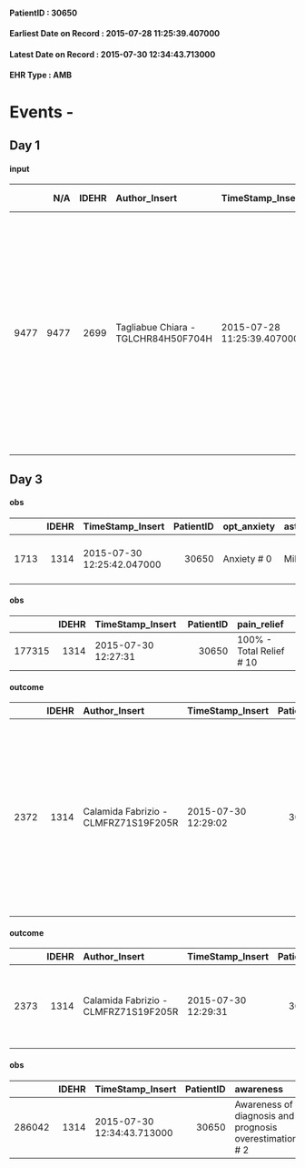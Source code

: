 
#### PatientID : 30650
#### Earliest Date on Record : 2015-07-28 11:25:39.407000
#### Latest Date on Record : 2015-07-30 12:34:43.713000
#### EHR Type : AMB

# Events - 

## Day 1

#### input
|      |    N/A |   IDEHR | Author_Insert                       | TimeStamp_Insert           | EHRType   |   PatientID |   IDDigitalSignDocument | persone_vicine   |   Unnamed: 0_x.1 |   IDANAMNESI_SOCIALE | Patient   | FamigliaAltro   | Paziente_T   | FamigliaAltro_T   |   Non_Rilevabile_x.1 | Note_Non_Rilevabile_x.1   | opt_Problemi   | chk_contr_sintomi   | chk_competenza                                 | opt_paziente_a      | opt_famiglia_a   | opt_adeguatezza   | opt_paziente_solo   | ds_note_con                                                     | opt_presente_assente   | Presenza_minori   | Caregiver_principale   | opt_capacita         | opt_necessario   | opt_presente   | opt_risorse_ec   | opt_paziente_psi   | opt_Ins_vol   | ds_note_prio                                                                                                                                                                                                                            | opt_esenzione   | opt_inv_civile   |   invalidita_perc |   ds_codice_es | Needs               | Domestic partnership    | Fragility                    | opt_disponibilita_f   | opt_indennita_acc   | opt_legge   | opt_famiglia_psi   | opt_disponibilit_paz   |
|-----:|-------:|--------:|:------------------------------------|:---------------------------|:----------|------------:|------------------------:|:-----------------|-----------------:|---------------------:|:----------|:----------------|:-------------|:------------------|---------------------:|:--------------------------|:---------------|:--------------------|:-----------------------------------------------|:--------------------|:-----------------|:------------------|:--------------------|:----------------------------------------------------------------|:-----------------------|:------------------|:-----------------------|:---------------------|:-----------------|:---------------|:-----------------|:-------------------|:--------------|:----------------------------------------------------------------------------------------------------------------------------------------------------------------------------------------------------------------------------------------|:----------------|:-----------------|------------------:|---------------:|:--------------------|:------------------------|:-----------------------------|:----------------------|:--------------------|:------------|:-------------------|:-----------------------|
| 9477 |   9477 |    2699 | Tagliabue Chiara - TGLCHR84H50F704H | 2015-07-28 11:25:39.407000 | AMB       |       30650 |                  109978 | N/A              |             1178 |                  771 | Si#1      | Si#1            | No#0         | Si#1              |                    0 | NR                        | Si#1           | controllo sintomi#0 | competenza/capacit√† assistenziale caregiver#0 | Sovradimensionate#0 | Congruenti#1     | No#0              | No#0                | Vive con la figlia Susanna di 27 aa e il nipote Thomas di 1 aa. | Presente#1             | Si#1              | daughter               | Non incrementabile#2 | No#0             | No#0           | Non adeguate#0   | No#0               | No#0          | Paziente seguita al domicilio da ADI cure palliative Vivisol, importanti problemi di gestione assistenziale da parte della figlia, unico care giver, vista anche la presenza del nipote di 1 aa. Chiedono ricovero della pz in hospice. | Si#1            | Si#1             |               100 |             48 | Clinici#0;Sociali#1 | Figli#2;Altri parenti#3 | sovraccarico assistenziale#4 | No#0                  | Si#1                | No#0        | S√¨#1              | No#0                   |


## Day 3

#### obs
|      |   IDEHR | TimeStamp_Insert           |   PatientID | opt_anxiety   | asthenia   | dyspnoea   | body_temp    | agitation_behavior_freq   | mood                                       | cognitive_state   |
|-----:|--------:|:---------------------------|------------:|:--------------|:-----------|:-----------|:-------------|:--------------------------|:-------------------------------------------|:------------------|
| 1713 |    1314 | 2015-07-30 12:25:42.047000 |       30650 | Anxiety # 0   | Mild # 1   | No # 0     | Apyrexia # 0 | quiet # 0                 | Fear # 08; # 10 helplessness, sadness # 11 | Polished # 2      |

#### obs
|        |   IDEHR | TimeStamp_Insert    |   PatientID | pain_relief              |
|-------:|--------:|:--------------------|------------:|:-------------------------|
| 177315 |    1314 | 2015-07-30 12:27:31 |       30650 | 100% - Total Relief # 10 |

#### outcome
|      |   IDEHR | Author_Insert                        | TimeStamp_Insert    |   PatientID |   IDDigitalSignDocument |   IDPAI_VIDAS | opt_problem                   |   opt_problem_num | opt_obiettivo                                                                                              |   opt_obiettivo_num | opt_stato_problema   |   opt_stato_problema_num | opt_interventi                                                                                                                                                                                                            |   opt_interventi_num |
|-----:|--------:|:-------------------------------------|:--------------------|------------:|------------------------:|--------------:|:------------------------------|------------------:|:-----------------------------------------------------------------------------------------------------------|--------------------:|:---------------------|-------------------------:|:--------------------------------------------------------------------------------------------------------------------------------------------------------------------------------------------------------------------------|---------------------:|
| 2372 |    1314 | Calamida Fabrizio - CLMFRZ71S19F205R | 2015-07-30 12:29:02 |       30650 |                  111378 |          4382 | Altered sleep / wake # 31 = 0 |                 4 | The patient will report satisfactory conditions in terms of quality both in terms of quantity and # 62 = 0 |                   4 | Open Problem # 1     |                        1 | Implementation of the IAP - Therapeutic adjustment # 519 = 0; Implementation of the IAP - Assess the effectiveness of drug administration # 521 = 0; Counseling - Sharing with the patient the therapeutic path # 522 = 0 |                    4 |

#### outcome
|      |   IDEHR | Author_Insert                        | TimeStamp_Insert    |   PatientID |   IDDigitalSignDocument |   IDPAI_VIDAS | opt_problem                                                                |   opt_problem_num | opt_obiettivo                                                   |   opt_obiettivo_num | opt_stato_problema   |   opt_stato_problema_num | opt_interventi                                                       |   opt_interventi_num |
|-----:|--------:|:-------------------------------------|:--------------------|------------:|------------------------:|--------------:|:---------------------------------------------------------------------------|------------------:|:----------------------------------------------------------------|--------------------:|:---------------------|-------------------------:|:---------------------------------------------------------------------|---------------------:|
| 2373 |    1314 | Calamida Fabrizio - CLMFRZ71S19F205R | 2015-07-30 12:29:31 |       30650 |                  111379 |          4383 | Alteration of comfort associated with chronic pain and / or acute # 29 = 0 |                 2 | The patient riferir√ † ¬ † a satisfactory pain control # 56 = 0 |                   1 | Open Problem # 1     |                        1 | Counseling - Sharing with the patient the therapeutic path # 444 = 0 |                    4 |

#### obs
|        |   IDEHR | TimeStamp_Insert           |   PatientID | awareness                                               |
|-------:|--------:|:---------------------------|------------:|:--------------------------------------------------------|
| 286042 |    1314 | 2015-07-30 12:34:43.713000 |       30650 | Awareness of diagnosis and prognosis overestimation # 2 |


